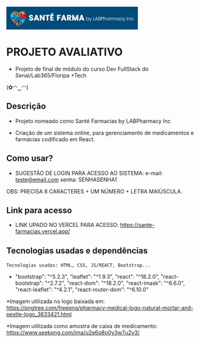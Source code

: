 ![Logo](https://raw.githubusercontent.com/karolrdg/SanteFarmacias/main/sante_proj_pic.jpg?token=GHSAT0AAAAAAB5IV2F4ADRJPGKNY5UUUFIEZC636OA)


# PROJETO AVALIATIVO

- Projeto de final de módulo do curso Dev FullStack do Senai/Lab365/Floripa +Tech

(✿◠‿◠)


## Descrição

- Projeto nomeado como Santé Farmacias by LABPharmacy Inc

- Criação de um sistema online, para gerenciamento de medicamentos e farmácias codificado em React.
## Como usar?
- SUGESTÃO DE LOGIN PARA ACESSO AO SISTEMA: 
e-mail: teste@email.com 
senha: SENHASENHA1 

OBS: PRECISA 8 CARACTERES + UM NÚMERO + LETRA MAIÚSCULA.




## Link para acesso
- LINK UPADO NO VERCEL PARA ACESSO: https://sante-farmacias.vercel.app/

## Tecnologias usadas e dependências

    Tecnologias usadas: HTML, CSS, JS/REACT, Bootstrap...

- "bootstrap": "^5.2.3", "leaflet": "^1.9.3", "react": "^18.2.0", "react-bootstrap": "^2.7.2", "react-dom": "^18.2.0", "react-imask": "^6.6.0", "react-leaflet": "^4.2.1", "react-router-dom": "^6.10.0"


    
 *Imagem utilizada no logo baixada em: https://pngtree.com/freepng/pharmacy-medical-logo-natural-mortar-and-pestle-logo_3633421.html
 
 *Imagem utilizada como amostra de caixa de medicamento: https://www.seekpng.com/ima/u2e6q8o0y3w7u2y3/
    
    


